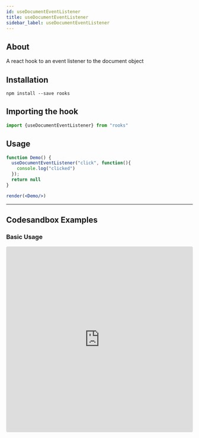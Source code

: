```yaml
---
id: useDocumentEventListener
title: useDocumentEventListener
sidebar_label: useDocumentEventListener
---
```



    

## About

A react hook to an event listener to the document object

[//]: # "Main"

## Installation

    npm install --save rooks

## Importing the hook

```javascript
import {useDocumentEventListener} from "rooks"
```

## Usage

```jsx
function Demo() {
  useDocumentEventListener("click", function(){
    console.log("clicked")
  });
  return null
}

render(<Demo/>)
```


---

## Codesandbox Examples

### Basic Usage    

<iframe src="https://codesandbox.io/embed/usedocumenteventlistener-ebpcc?fontsize=14&hidenavigation=1&theme=dark"
style="width:100%; height:500px; border:0; border-radius: 4px; overflow:hidden;"
title="useDocumentEventListener"
allow="accelerometer; ambient-light-sensor; camera; encrypted-media; geolocation; gyroscope; hid; microphone; midi; payment; usb; vr; xr-spatial-tracking"
sandbox="allow-forms allow-modals allow-popups allow-presentation allow-same-origin allow-scripts"
>


## Join Bhargav's discord server
You can click on the floating discord icon at the bottom right of the screen and talk to us in our server.

